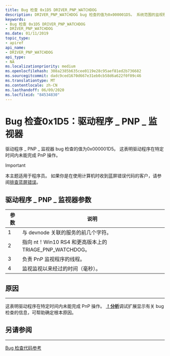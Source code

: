 ```yaml
---
title: Bug 检查 0x1D5 DRIVER_PNP_WATCHDOG
description: DRIVER_PNP_WATCHDOG bug 检查的值为0x000001D5。 系统范围的监视程序已过期。 这表明驱动程序在特定时间内未能完成 PnP 操作。
keywords:
- Bug 检查 0x1D5 DRIVER_PNP_WATCHDOG
- DRIVER_PNP_WATCHDOG
ms.date: 01/11/2019
topic_type:
- apiref
api_name:
- DRIVER_PNP_WATCHDOG
api_type:
- NA
ms.localizationpriority: medium
ms.openlocfilehash: 308a2385b635cee0119e28c95aef81ed2b736682
ms.sourcegitcommit: dadc9ced1670d667e31eb0cb58d6a622f0f09c46
ms.translationtype: MT
ms.contentlocale: zh-CN
ms.lasthandoff: 06/09/2020
ms.locfileid: "84534830"
---
```

# <a name="bug-check-0x1d5-driver_pnp_watchdog"></a>Bug 检查0x1D5：驱动程序 \_ PNP \_ 监视器

驱动程序 \_ PNP \_ 监视器 bug 检查的值为0x000001D5。 这表明驱动程序在特定时间内未能完成 PnP 操作。

> [!IMPORTANT]
> 本主题适用于程序员。 如果你是在使用计算机时收到蓝屏错误代码的客户，请参阅[排查蓝屏错误](https://www.windows.com/stopcode)。

 

## <a name="driver_pnp_watchdog-parameters"></a>驱动程序 \_ PNP \_ 监视器参数

|参数|说明|
|-------- |---------- |
|1| 与 devnode 关联的服务的前几个字符。|
|2| 指向 nt！Win10 RS4 和更高版本上的 TRIAGE_PNP_WATCHDOG。 |
|3| 负责 PnP 监视程序的线程。|
|4| 监视监视以来经过的时间（毫秒）。 |


## <a name="cause"></a>原因
-----

这表明驱动程序在特定时间内未能完成 PnP 操作。 [**！分析**](-analyze.md)调试扩展显示有关 bug 检查的信息，可帮助确定根本原因。


## <a name="see-also"></a>另请参阅
----------

[Bug 检查代码参考](bug-check-code-reference2.md)

